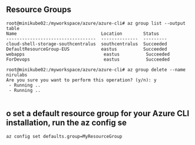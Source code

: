 ## Resource Groups
```
root@minikube02:/myworkspace/azure/azure-cli# az group list --output table
Name                                Location        Status
----------------------------------  --------------  ---------
cloud-shell-storage-southcentralus  southcentralus  Succeeded
DefaultResourceGroup-EUS            eastus          Succeeded
webapps                              eastus          Succeeded
ForDevops                            eastus          Succeeded

root@minikube02:/myworkspace/azure/azure-cli# az group delete --name nirulabs
Are you sure you want to perform this operation? (y/n): y
 - Running ..
 - Running ..


```
## o set a default resource group for your Azure CLI installation, run the az config se

```
az config set defaults.group=MyResourceGroup
```